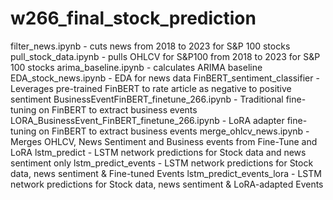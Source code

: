 # w266_final_stock_prediction

filter_news.ipynb - cuts news from 2018 to 2023 for S&P 100 stocks
pull_stock_data.ipynb - pulls OHLCV for S&P100 from 2018 to 2023 for S&P 100 stocks
arima_baseline.ipynb - calculates ARIMA baseline
EDA_stock_news.ipynb - EDA for news data
FinBERT_sentiment_classifier - Leverages pre-trained FinBERT to rate article as negative to positive sentiment
BusinessEventFinBERT_finetune_266.ipynb - Traditional fine-tuning on FinBERT to extract business events
LORA_BusinessEvent_FinBERT_finetune_266.ipynb - LoRA adapter fine-tuning on FinBERT to extract business events
merge_ohlcv_news.ipynb - Merges OHLCV, News Sentiment and Business events from Fine-Tune and LoRA
lstm_predict - LSTM network predictions for Stock data and news sentiment only
lstm_predict_events - LSTM network predictions for Stock data, news sentiment & Fine-tuned Events
lstm_predict_events_lora - LSTM network predictions for Stock data, news sentiment & LoRA-adapted Events
